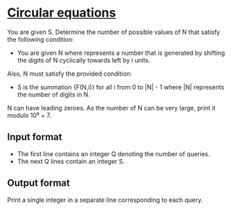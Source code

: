 # [Circular equations][link]

You are given S. Determine the number of possible values of N that satisfy the following condition:

- You are given N where represents a number that is generated by shifting the digits of N cyclically towards left by i units.

Also, N must satisfy the provided condition:

- S is the summation {F(N,i)} for all i from 0 to |N| - 1 where |N| represents the number of digits in N.

N can have leading zeroes. As the number of N can be very large, print it modulo 10⁹ + 7.

## Input format

- The first line contains an integer Q denoting the number of queries.
- The next Q lines contain an integer S.

## Output format

Print a single integer in a separate line corresponding to each query.

[link]: https://www.hackerearth.com/practice/algorithms/dynamic-programming/2-dimensional/practice-problems/algorithm/circular-equation-01323c7d/
